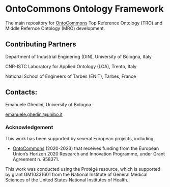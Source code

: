 # OntoCommons Ontology Framework
The main repository for [OntoCommons](https://ontocommons.eu) Top Reference Ontology (TRO) and Middle Refernce Ontology (MRO) development.

## Contributing Partners
Department of Industrial Enginering (DIN), University of Bologna, Italy

CNR-ISTC Laboratory for Applied Ontology (LOA), Trento, Italy

National School of Engineers of Tarbes (ENIT), Tarbes, France

## Contacts:
Emanuele Ghedini, University of Bologna

emanuele.ghedini@unibo.it

### Acknowledgement
This work has been supported by several European projects, including:

  - [OntoCommons](https://cordis.europa.eu/project/id/958371) (2020-2023) that receives funding from the European Union’s Horizon 2020 Research and Innovation Programme, under Grant Agreement n. 958371.
  
This work was conducted using the Protégé resource, which is supported by grant GM10331601 from the National Institute of General Medical Sciences of the United States National Institutes of Health.
